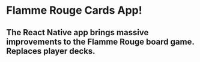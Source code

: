# Flamme Rouge Cards App!   

## The React Native app brings massive improvements to the Flamme Rouge board game. Replaces player decks.
